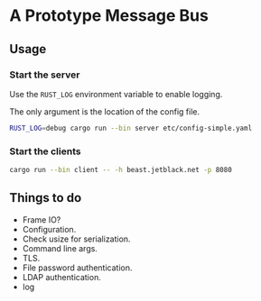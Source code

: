 # A Prototype Message Bus

## Usage

### Start the server

Use the `RUST_LOG` environment variable to enable logging.

The only argument is the location of the config file.

```bash
RUST_LOG=debug cargo run --bin server etc/config-simple.yaml
```

### Start the clients

```bash
cargo run --bin client -- -h beast.jetblack.net -p 8080
```

## Things to do

* Frame IO?
* Configuration.
* Check usize for serialization.
* Command line args.
* TLS.
* File password authentication.
* LDAP authentication.
* log
